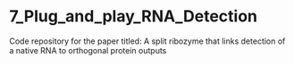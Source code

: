 # 7_Plug_and_play_RNA_Detection
Code repository for the paper titled: A split ribozyme that links detection of a native RNA to orthogonal protein outputs
